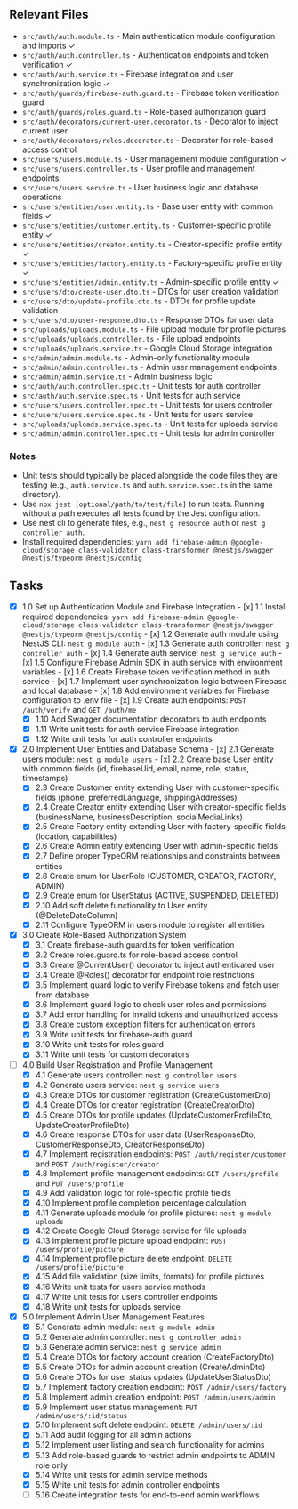 ## Relevant Files

- `src/auth/auth.module.ts` - Main authentication module configuration and imports ✓
- `src/auth/auth.controller.ts` - Authentication endpoints and token verification ✓
- `src/auth/auth.service.ts` - Firebase integration and user synchronization logic ✓
- `src/auth/guards/firebase-auth.guard.ts` - Firebase token verification guard
- `src/auth/guards/roles.guard.ts` - Role-based authorization guard
- `src/auth/decorators/current-user.decorator.ts` - Decorator to inject current user
- `src/auth/decorators/roles.decorator.ts` - Decorator for role-based access control
- `src/users/users.module.ts` - User management module configuration ✓
- `src/users/users.controller.ts` - User profile and management endpoints
- `src/users/users.service.ts` - User business logic and database operations
- `src/users/entities/user.entity.ts` - Base user entity with common fields ✓
- `src/users/entities/customer.entity.ts` - Customer-specific profile entity ✓
- `src/users/entities/creator.entity.ts` - Creator-specific profile entity ✓
- `src/users/entities/factory.entity.ts` - Factory-specific profile entity ✓
- `src/users/entities/admin.entity.ts` - Admin-specific profile entity ✓
- `src/users/dto/create-user.dto.ts` - DTOs for user creation validation
- `src/users/dto/update-profile.dto.ts` - DTOs for profile update validation
- `src/users/dto/user-response.dto.ts` - Response DTOs for user data
- `src/uploads/uploads.module.ts` - File upload module for profile pictures
- `src/uploads/uploads.controller.ts` - File upload endpoints
- `src/uploads/uploads.service.ts` - Google Cloud Storage integration
- `src/admin/admin.module.ts` - Admin-only functionality module
- `src/admin/admin.controller.ts` - Admin user management endpoints
- `src/admin/admin.service.ts` - Admin business logic
- `src/auth/auth.controller.spec.ts` - Unit tests for auth controller
- `src/auth/auth.service.spec.ts` - Unit tests for auth service
- `src/users/users.controller.spec.ts` - Unit tests for users controller
- `src/users/users.service.spec.ts` - Unit tests for users service
- `src/uploads/uploads.service.spec.ts` - Unit tests for uploads service
- `src/admin/admin.controller.spec.ts` - Unit tests for admin controller

### Notes

- Unit tests should typically be placed alongside the code files they are testing (e.g., `auth.service.ts` and `auth.service.spec.ts` in the same directory).
- Use `npx jest [optional/path/to/test/file]` to run tests. Running without a path executes all tests found by the Jest configuration.
- Use nest cli to generate files, e.g., `nest g resource auth` or `nest g controller auth`.
- Install required dependencies: `yarn add firebase-admin @google-cloud/storage class-validator class-transformer @nestjs/swagger @nestjs/typeorm @nestjs/config`

## Tasks

- [x] 1.0 Set up Authentication Module and Firebase Integration  - [x] 1.1 Install required dependencies: `yarn add firebase-admin @google-cloud/storage class-validator class-transformer @nestjs/swagger @nestjs/typeorm @nestjs/config`  - [x] 1.2 Generate auth module using NestJS CLI: `nest g module auth`  - [x] 1.3 Generate auth controller: `nest g controller auth`  - [x] 1.4 Generate auth service: `nest g service auth`  - [x] 1.5 Configure Firebase Admin SDK in auth service with environment variables  - [x] 1.6 Create Firebase token verification method in auth service  - [x] 1.7 Implement user synchronization logic between Firebase and local database  - [x] 1.8 Add environment variables for Firebase configuration to .env file  - [x] 1.9 Create auth endpoints: `POST /auth/verify` and `GET /auth/me`
  - [x] 1.10 Add Swagger documentation decorators to auth endpoints
  - [x] 1.11 Write unit tests for auth service Firebase integration
  - [x] 1.12 Write unit tests for auth controller endpoints

- [x] 2.0 Implement User Entities and Database Schema  - [x] 2.1 Generate users module: `nest g module users`  - [x] 2.2 Create base User entity with common fields (id, firebaseUid, email, name, role, status, timestamps)
  - [x] 2.3 Create Customer entity extending User with customer-specific fields (phone, preferredLanguage, shippingAddresses)
  - [x] 2.4 Create Creator entity extending User with creator-specific fields (businessName, businessDescription, socialMediaLinks)
  - [x] 2.5 Create Factory entity extending User with factory-specific fields (location, capabilities)
  - [x] 2.6 Create Admin entity extending User with admin-specific fields
  - [x] 2.7 Define proper TypeORM relationships and constraints between entities
  - [x] 2.8 Create enum for UserRole (CUSTOMER, CREATOR, FACTORY, ADMIN)
  - [x] 2.9 Create enum for UserStatus (ACTIVE, SUSPENDED, DELETED)
  - [x] 2.10 Add soft delete functionality to User entity (@DeleteDateColumn)
  - [x] 2.11 Configure TypeORM in users module to register all entities

- [x] 3.0 Create Role-Based Authorization System
  - [x] 3.1 Create firebase-auth.guard.ts for token verification
  - [x] 3.2 Create roles.guard.ts for role-based access control
  - [x] 3.3 Create @CurrentUser() decorator to inject authenticated user
  - [x] 3.4 Create @Roles() decorator for endpoint role restrictions
  - [x] 3.5 Implement guard logic to verify Firebase tokens and fetch user from database
  - [x] 3.6 Implement guard logic to check user roles and permissions
  - [x] 3.7 Add error handling for invalid tokens and unauthorized access
  - [x] 3.8 Create custom exception filters for authentication errors
  - [x] 3.9 Write unit tests for firebase-auth.guard
  - [x] 3.10 Write unit tests for roles.guard
  - [x] 3.11 Write unit tests for custom decorators

- [ ] 4.0 Build User Registration and Profile Management
  - [x] 4.1 Generate users controller: `nest g controller users`
  - [x] 4.2 Generate users service: `nest g service users`
  - [x] 4.3 Create DTOs for customer registration (CreateCustomerDto)
  - [x] 4.4 Create DTOs for creator registration (CreateCreatorDto)
  - [x] 4.5 Create DTOs for profile updates (UpdateCustomerProfileDto, UpdateCreatorProfileDto)
  - [x] 4.6 Create response DTOs for user data (UserResponseDto, CustomerResponseDto, CreatorResponseDto)
  - [x] 4.7 Implement registration endpoints: `POST /auth/register/customer` and `POST /auth/register/creator`
  - [x] 4.8 Implement profile management endpoints: `GET /users/profile` and `PUT /users/profile`
  - [x] 4.9 Add validation logic for role-specific profile fields
  - [x] 4.10 Implement profile completion percentage calculation
  - [x] 4.11 Generate uploads module for profile pictures: `nest g module uploads`
  - [x] 4.12 Create Google Cloud Storage service for file uploads
  - [x] 4.13 Implement profile picture upload endpoint: `POST /users/profile/picture`
  - [x] 4.14 Implement profile picture delete endpoint: `DELETE /users/profile/picture`
  - [x] 4.15 Add file validation (size limits, formats) for profile pictures
  - [x] 4.16 Write unit tests for users service methods
  - [x] 4.17 Write unit tests for users controller endpoints
  - [x] 4.18 Write unit tests for uploads service

- [x] 5.0 Implement Admin User Management Features
  - [x] 5.1 Generate admin module: `nest g module admin`
  - [x] 5.2 Generate admin controller: `nest g controller admin`
  - [x] 5.3 Generate admin service: `nest g service admin`
  - [x] 5.4 Create DTOs for factory account creation (CreateFactoryDto)
  - [x] 5.5 Create DTOs for admin account creation (CreateAdminDto)
  - [x] 5.6 Create DTOs for user status updates (UpdateUserStatusDto)
  - [x] 5.7 Implement factory creation endpoint: `POST /admin/users/factory`
  - [x] 5.8 Implement admin creation endpoint: `POST /admin/users/admin`
  - [x] 5.9 Implement user status management: `PUT /admin/users/:id/status`
  - [x] 5.10 Implement soft delete endpoint: `DELETE /admin/users/:id`
  - [x] 5.11 Add audit logging for all admin actions
  - [x] 5.12 Implement user listing and search functionality for admins
  - [x] 5.13 Add role-based guards to restrict admin endpoints to ADMIN role only
  - [x] 5.14 Write unit tests for admin service methods
  - [x] 5.15 Write unit tests for admin controller endpoints
  - [ ] 5.16 Create integration tests for end-to-end admin workflows
